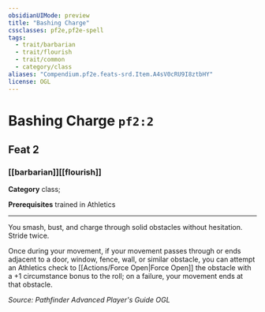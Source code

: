```yaml
---
obsidianUIMode: preview
title: "Bashing Charge"
cssclasses: pf2e,pf2e-spell
tags:
  - trait/barbarian
  - trait/flourish
  - trait/common
  - category/class
aliases: "Compendium.pf2e.feats-srd.Item.A4sV0cRU9I8ztbHY"
license: OGL
---
```

# Bashing Charge `pf2:2`
## Feat 2
### [[barbarian]][[flourish]]

**Category** class; 



**Prerequisites** trained in Athletics
* * *
You smash, bust, and charge through solid obstacles without hesitation. Stride twice.

Once during your movement, if your movement passes through or ends adjacent to a door, window, fence, wall, or similar obstacle, you can attempt an Athletics check to [[Actions/Force Open|Force Open]] the obstacle with a +1 circumstance bonus to the roll; on a failure, your movement ends at that obstacle.

*Source: Pathfinder Advanced Player's Guide*
*OGL*